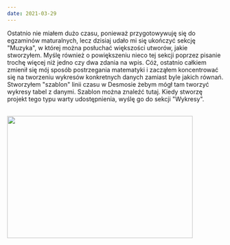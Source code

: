 ```yaml
---
date: 2021-03-29
---
```


Ostatnio nie miałem dużo czasu, ponieważ przygotowywuję się do egzaminów maturalnych, lecz dzisiaj udało mi się ukończyć sekcję "Muzyka", w której można posłuchać większości utworów, jakie stworzyłem. Myślę również o powiększeniu nieco tej sekcji poprzez pisanie trochę więcej niż jedno czy dwa zdania na wpis. Cóż, ostatnio całkiem zmienił się mój sposób postrzegania matematyki i zacząłem koncentrować się na tworzeniu wykresów konkretnych danych zamiast byle jakich równań. Stworzyłem "szablon" linii czasu w Desmosie żebym mógł tam tworzyć wykresy tabel z danymi. Szablon można znaleźć tutaj. Kiedy stworzę projekt tego typu warty udostępnienia, wyślę go do sekcji "Wykresy". 

<br/>
<img src="https://gnoun.net/graphs.png" width="432" height="284" class="border">